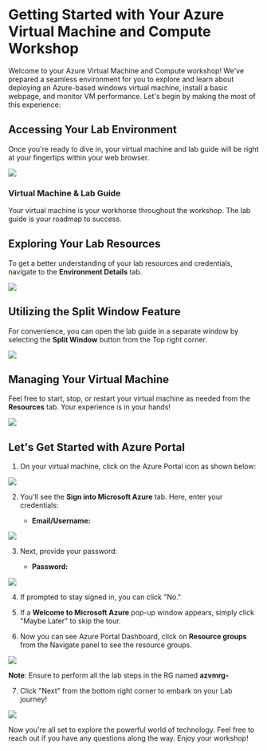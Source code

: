 ﻿# Getting Started with Your Azure Virtual Machine and Compute Workshop
 
Welcome to your Azure Virtual Machine and Compute workshop! We've prepared a seamless environment for you to explore and learn about deploying an Azure-based windows virtual machine, install a basic webpage, and monitor VM performance. Let's begin by making the most of this experience:
 
## Accessing Your Lab Environment
 
Once you're ready to dive in, your virtual machine and lab guide will be right at your fingertips within your web browser.

![](images/labguide-1.png) 

### Virtual Machine & Lab Guide
 
Your virtual machine is your workhorse throughout the workshop. The lab guide is your roadmap to success.
 
## Exploring Your Lab Resources
 
To get a better understanding of your lab resources and credentials, navigate to the **Environment Details** tab.
 
![](images/env-1.png)
 
## Utilizing the Split Window Feature
 
For convenience, you can open the lab guide in a separate window by selecting the **Split Window** button from the Top right corner.
 
![](images/spl.png)
 
## Managing Your Virtual Machine
 
Feel free to start, stop, or restart your virtual machine as needed from the **Resources** tab. Your experience is in your hands!
 
![](images/res.png) 
 
## Let's Get Started with Azure Portal
 
1. On your virtual machine, click on the Azure Portal icon as shown below:
 
![](images/sc900-image(1).png)

 
2. You'll see the **Sign into Microsoft Azure** tab. Here, enter your credentials:
 
   - **Email/Username:** <inject key="AzureAdUserEmail"></inject>

![](images/sc900-image-1.png)
 
3. Next, provide your password:
 
   - **Password:** <inject key="AzureAdUserPassword"></inject>

![](images/sc900-image-2.png)
 
4. If prompted to stay signed in, you can click "No."
 
5. If a **Welcome to Microsoft Azure** pop-up window appears, simply click "Maybe Later" to skip the tour.
 
6. Now you can see Azure Portal Dashboard, click on **Resource groups** from the Navigate panel to see the resource groups.

![](images/resource%20gorup.png)

**Note**: Ensure to perform all the lab steps in the RG named **azvmrg-<inject key="Deployment ID" enableCopy="false"/>**

   
7. Click "Next" from the bottom right corner to embark on your Lab journey!

![](images/sc900-image(3).png)

Now you're all set to explore the powerful world of technology. Feel free to reach out if you have any questions along the way. Enjoy your workshop!
